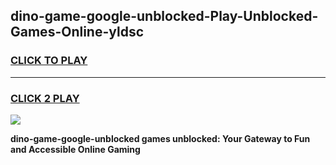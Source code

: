 
## dino-game-google-unblocked-Play-Unblocked-Games-Online-yldsc
<h3>
<a href="https://premium76.site?title=dino-game-google-unblocked&ref=25A">CLICK TO PLAY</a></h3>
<hr>

<h3>
<a href="https://premium76.site?title=dino-game-google-unblocked&ref=25A">CLICK 2 PLAY</a>
  
</h3>

<a href="https://premium76.site?title=dino-game-google-unblocked&ref=25A"><img src="https://clearcache.store/games.png"></a>


**dino-game-google-unblocked games unblocked: Your Gateway to Fun and Accessible Online Gaming**
